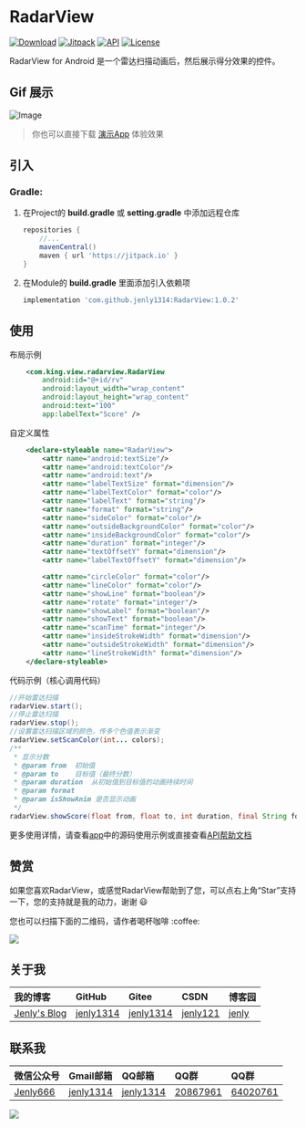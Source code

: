 # RadarView
[![Download](https://img.shields.io/badge/download-App-blue.svg)](https://raw.githubusercontent.com/jenly1314/RadarView/master/app/app-release.apk)
[![Jitpack](https://jitpack.io/v/jenly1314/RadarView.svg)](https://jitpack.io/#jenly1314/RadarView)
[![API](https://img.shields.io/badge/API-15%2B-blue.svg?style=flat)](https://android-arsenal.com/api?level=15)
[![License](https://img.shields.io/badge/license-MIT-blue.svg)](https://opensource.org/licenses/mit-license.php)

RadarView for Android 是一个雷达扫描动画后，然后展示得分效果的控件。

## Gif 展示
![Image](GIF.gif)

> 你也可以直接下载 [演示App](https://raw.githubusercontent.com/jenly1314/RadarView/master/app/app-release.apk) 体验效果

## 引入

### Gradle:

1. 在Project的 **build.gradle** 或 **setting.gradle** 中添加远程仓库

    ```gradle
    repositories {
        //...
        mavenCentral()
        maven { url 'https://jitpack.io' }
    }
    ```

2. 在Module的 **build.gradle** 里面添加引入依赖项

    ```gradle
    implementation 'com.github.jenly1314:RadarView:1.0.2'
    ```

## 使用

布局示例
```Xml
    <com.king.view.radarview.RadarView
        android:id="@+id/rv"
        android:layout_width="wrap_content"
        android:layout_height="wrap_content"
        android:text="100"
        app:labelText="Score" />
```

自定义属性
```Xml
    <declare-styleable name="RadarView">
        <attr name="android:textSize"/>
        <attr name="android:textColor"/>
        <attr name="android:text"/>
        <attr name="labelTextSize" format="dimension"/>
        <attr name="labelTextColor" format="color"/>
        <attr name="labelText" format="string"/>
        <attr name="format" format="string"/>
        <attr name="sideColor" format="color"/>
        <attr name="outsideBackgroundColor" format="color"/>
        <attr name="insideBackgroundColor" format="color"/>
        <attr name="duration" format="integer"/>
        <attr name="textOffsetY" format="dimension"/>
        <attr name="labelTextOffsetY" format="dimension"/>

        <attr name="circleColor" format="color"/>
        <attr name="lineColor" format="color"/>
        <attr name="showLine" format="boolean"/>
        <attr name="rotate" format="integer"/>
        <attr name="showLabel" format="boolean"/>
        <attr name="showText" format="boolean"/>
        <attr name="scanTime" format="integer"/>
        <attr name="insideStrokeWidth" format="dimension"/>
        <attr name="outsideStrokeWidth" format="dimension"/>
        <attr name="lineStrokeWidth" format="dimension"/>
    </declare-styleable>
```

代码示例（核心调用代码）
```Java
//开始雷达扫描
radarView.start();
//停止雷达扫描
radarView.stop();
//设置雷达扫描区域的颜色，传多个色值表示渐变
radarView.setScanColor(int... colors);
/**
 * 显示分数
 * @param from  初始值
 * @param to    目标值（最终分数）
 * @param duration  从初始值到目标值的动画持续时间
 * @param format
 * @param isShowAnim 是否显示动画
 */
radarView.showScore(float from, float to, int duration, final String format,boolean isShowAnim);

```

更多使用详情，请查看[app](app)中的源码使用示例或直接查看[API帮助文档](https://jitpack.io/com/github/jenly1314/RadarView/latest/javadoc/)

## 赞赏
如果您喜欢RadarView，或感觉RadarView帮助到了您，可以点右上角“Star”支持一下，您的支持就是我的动力，谢谢 :smiley:
<p>您也可以扫描下面的二维码，请作者喝杯咖啡 :coffee:

<div>
   <img src="https://jenly1314.github.io/image/page/rewardcode.png">
</div>

## 关于我

| 我的博客                                                                                | GitHub                                                                                  | Gitee                                                                                  | CSDN                                                                                 | 博客园                                                                            |
|:------------------------------------------------------------------------------------|:----------------------------------------------------------------------------------------|:---------------------------------------------------------------------------------------|:-------------------------------------------------------------------------------------|:-------------------------------------------------------------------------------|
| <a title="我的博客" href="https://jenly1314.github.io" target="_blank">Jenly's Blog</a> | <a title="GitHub开源项目" href="https://github.com/jenly1314" target="_blank">jenly1314</a> | <a title="Gitee开源项目" href="https://gitee.com/jenly1314" target="_blank">jenly1314</a>  | <a title="CSDN博客" href="http://blog.csdn.net/jenly121" target="_blank">jenly121</a>  | <a title="博客园" href="https://www.cnblogs.com/jenly" target="_blank">jenly</a>  |

## 联系我

| 微信公众号        | Gmail邮箱                                                                          | QQ邮箱                                                                              | QQ群                                                                                                                       | QQ群                                                                                                                       |
|:-------------|:---------------------------------------------------------------------------------|:----------------------------------------------------------------------------------|:--------------------------------------------------------------------------------------------------------------------------|:--------------------------------------------------------------------------------------------------------------------------|
| [Jenly666](http://weixin.qq.com/r/wzpWTuPEQL4-ract92-R) | <a title="给我发邮件" href="mailto:jenly1314@gmail.com" target="_blank">jenly1314</a> | <a title="给我发邮件" href="mailto:jenly1314@vip.qq.com" target="_blank">jenly1314</a> | <a title="点击加入QQ群" href="https://qm.qq.com/cgi-bin/qm/qr?k=6_RukjAhwjAdDHEk2G7nph-o8fBFFzZz" target="_blank">20867961</a> | <a title="点击加入QQ群" href="https://qm.qq.com/cgi-bin/qm/qr?k=Z9pobM8bzAW7tM_8xC31W8IcbIl0A-zT" target="_blank">64020761</a> |

<div>
   <img src="https://jenly1314.github.io/image/page/footer.png">
</div>

